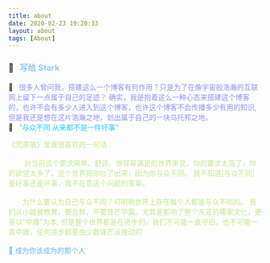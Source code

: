 ```yaml
---
title: about
date: 2020-02-23 19:20:33
layout: about
tags: [About]
---
```

<!-- https://www.cnblogs.com/tfxz/ 超级小白龙 -->
<!-- https://www.cnblogs.com/bndong/ bndong -->
### 👋 &nbsp; <font color=#8bccf9> 写给 Stark </font>

🫠 &nbsp; <font color=#9290f1> 很多人曾问我，搭建这么一个博客有何作用？只是为了在像宇宙般浩瀚的互联网上留下一点属于自己的足迹？
          确实，我是抱着这么一种心态来搭建这个博客的，也许不会有多少人进入到这个博客，也许这个博客不会传播多少有用的知识,
          但是我还是想在这片浩瀚之地，划出属于自己的一块乌托邦之地。
         </font> <br />
🌱 &nbsp; <font color=#1acdfc> “与众不同 从来都不是一件坏事” </font> <br />
 > <font color=#c3e88d>
  《荒原狼》里我很喜欢的一句话：<br /><br />
    &nbsp; &nbsp; &nbsp; &nbsp; 对当前这个要求简单、舒适、很容易满足的世界来说，你的要求太高了，你的欲望太多了，这个世界把你吐了出来，因为你与众不同。
    我不知道[与众不同]是好事还是坏事，我不在意这个问题的答案。<br /><br />
    &nbsp; &nbsp; &nbsp; &nbsp;为什么要认为自己与众不同？可明明世界上存在每个人都是与众不同的。
    我们从小就被教育，要合群，不要锋芒毕露。尤其是影响了整个东亚的儒家文化，更是以“中庸”为本,
    但是整个世界都是在进步的，我们不可能一直守旧，也不可能一直中庸，任何进步都是由少数锋芒派推动的 <br /><br />
    <font color=#64b6e9> 💪 成为你该成为的那个人 </font>
  </font>

  <!-- 
    好的项目收集：
    reveal.js  基于前端的演示框架，利用html可以实现类ppt的展示，支持markdown语法
    drawio 功能强大的绘图工具，流程图，序列图，思维导图等 
   -->
